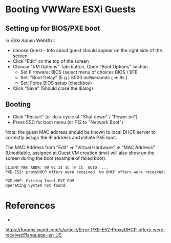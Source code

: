 # Booting VWWare ESXi Guests

## Setting up for BIOS/PXE boot

In ESXi Admin WebGUI:
- choose Guest - Info about guest should appear on the right side of
the screen
- Click "Edit" on the top of the screen
- Choose "VM Options" Tab-button, Open "Boot Options" section
  - Set Firmware: BIOS (select menu of choices BIOS / EFI)
  - Set: "Boot Delay" (E.g.) 8000 milliseconds ( => 8s.)
  - Set: Force BIOS setup (checkbox)
- Click "Save" (Should close the dialog)

## Booting

- Click "Restart" (or do a cycle of "Shut down" / "Power on")
- Press ESC for boot menu (or F12 to "Network Boot")

Note: the guest MAC address should be known to local DHCP server to
correctly assign the IP address and initiate PXE boot.

The MAC Address from "Edit" => "Virtual Hardware" => "MAC Address"
(Uneditable, assigned at Guest VM creation time) will also show on the
screen during the boot (example of failed boot):
```
CLIENT MAC ADDR: 00 0C 31 1C !F CC  GUID: ...
PXE-E52: proxyDHCP offers were received. No DHCP offers were received.

PXE-M0F: Exiting Intel PXE ROM.
Operating System not found.
```


# References

-
https://forums.ivanti.com/s/article/Error-PXE-E52-ProxyDHCP-offers-were-received?language=en_US
